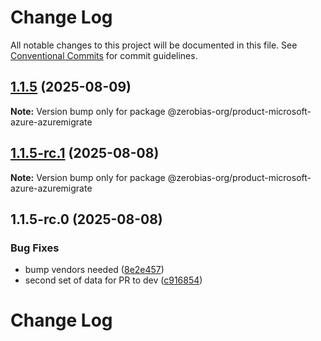 # Change Log

All notable changes to this project will be documented in this file.
See [Conventional Commits](https://conventionalcommits.org) for commit guidelines.

## [1.1.5](https://github.com/zerobias-org/product/compare/@zerobias-org/product-microsoft-azure-azuremigrate@1.1.5-rc.1...@zerobias-org/product-microsoft-azure-azuremigrate@1.1.5) (2025-08-09)

**Note:** Version bump only for package @zerobias-org/product-microsoft-azure-azuremigrate





## [1.1.5-rc.1](https://github.com/zerobias-org/product/compare/@zerobias-org/product-microsoft-azure-azuremigrate@1.1.5-rc.0...@zerobias-org/product-microsoft-azure-azuremigrate@1.1.5-rc.1) (2025-08-08)

**Note:** Version bump only for package @zerobias-org/product-microsoft-azure-azuremigrate





## 1.1.5-rc.0 (2025-08-08)


### Bug Fixes

* bump vendors needed ([8e2e457](https://github.com/zerobias-org/product/commit/8e2e457e0b5d7141a05e8f2c178bc2854f2b7178))
* second set of data for PR to dev ([c916854](https://github.com/zerobias-org/product/commit/c916854bcf229b1c2042ffdea18472d66a061aaf))





# Change Log
